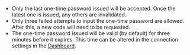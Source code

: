* Only the last one-time password issued will be accepted. Once the latest one is issued, any others are invalidated.
* Only three failed attempts to input the one-time password are allowed. After this, a new code will need to be requested.
* The one-time password issued will be valid (by default) for three minutes before it expires. This time can be altered in the connection settings in the [Dashboard](${manage_url}).
